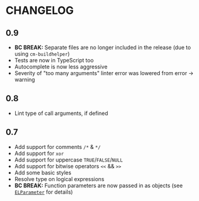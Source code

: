 CHANGELOG
=========

0.9
---

* **BC BREAK:** Separate files are no longer included in the release (due to using `cm-buildhelper`)
* Tests are now in TypeScript too
* Autocomplete is now less aggressive
* Severity of "too many arguments" linter error was lowered from error -> warning

0.8
---

* Lint type of call arguments, if defined

0.7
---

* Add support for comments `/*` & `*/`
* Add support for `xor`
* Add support for uppercase `TRUE`/`FALSE`/`NULL`
* Add support for bitwise operators `<<` && `>>`
* Add some basic styles
* Resolve type on logical expressions
* **BC BREAK:** Function parameters are now passed in as objects (see [`ELParameter`](src/types.ts) for details)

